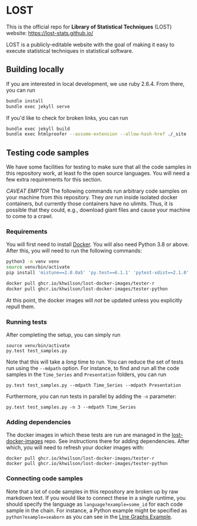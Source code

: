 # LOST

This is the official repo for **Library of Statistical Techniques** (LOST) website: https://lost-stats.github.io/

LOST is a publicly-editable website with the goal of making it easy to execute statistical techniques in statistical software.

## Building locally

If you are interested in local development, we use ruby 2.6.4. From there, you can run

```bash
bundle install
bundle exec jekyll serve
```

If you'd like to check for broken links, you can run

```bash
bundle exec jekyll build
bundle exec htmlproofer --assume-extension --allow-hash-href ./_site
```

## Testing code samples

We have some facilities for testing to make sure that all the code samples in this repository work, at least fo the open source languages. You will need a few extra requirements for this section.

*CAVEAT EMPTOR* The following commands run arbitrary code samples on your machine from this repository. They _are_ run inside isolated docker containers, but currently those containers have no ulimits. Thus, it is possible that they could, e.g., download giant files and cause your machine to come to a crawl.

### Requirements

You will first need to install [Docker](https://docs.docker.com/desktop/). You will also need Python 3.8 or above. After this, you will need to run the following commands:

```bash
python3 -m venv venv
source venv/bin/activate
pip install 'mistune==2.0.0a5' 'py.test==6.1.1' 'pytest-xdist==2.1.0'

docker pull ghcr.io/khwilson/lost-docker-images/tester-r
docker pull ghcr.io/khwilson/lost-docker-images/tester-python
```

At this point, the docker images will _not_ be updated unless you explicitly repull them.

### Running tests

After completing the setup, you can simply run

```
source venv/bin/activate
py.test test_samples.py
```

Note that this will take a _long_ time to run. You can reduce the set of tests run using the `--mdpath` option. For instance, to find and run all the code samples in the `Time_Series` and `Presentation` folders, you can run

```
py.test test_samples.py --mdpath Time_Series --mdpath Presentation
```

Furthermore, you can run tests in parallel by adding the `-n` parameter:

```
py.test test_samples.py -n 3 --mdpath Time_Series
```

### Adding dependencies

The docker images in which these tests are run are managed in the [lost-docker-images](https://github.com/khwilson/lost-docker-images) repo. See instructions there for adding dependencies. After which, you will need to refresh your docker images with:

```
docker pull ghcr.io/khwilson/lost-docker-images/tester-r
docker pull ghcr.io/khwilson/lost-docker-images/tester-python
```

### Connecting code samples

Note that a lot of code samples in this repository are broken up by raw markdown text. If you would like to connect these in a single runtime, you should specify the language as `language?example=some_id` for each code sample in the chain. For instance, a Python example might be specified as `python?example=seaborn` as you can see in the [Line Graphs Example](https://github.com/LOST-STATS/lost-stats.github.io/blob/source/Presentation/Figures/line_graphs.md).